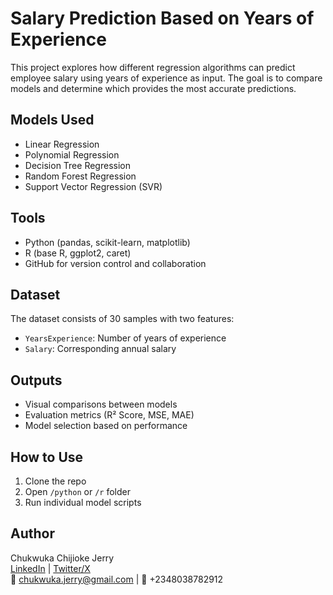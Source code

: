 # Salary Prediction Based on Years of Experience

This project explores how different regression algorithms can predict employee salary using years of experience as input. The goal is to compare models and determine which provides the most accurate predictions.

## Models Used
- Linear Regression
- Polynomial Regression
- Decision Tree Regression
- Random Forest Regression
- Support Vector Regression (SVR)

## Tools
- Python (pandas, scikit-learn, matplotlib)
- R (base R, ggplot2, caret)
- GitHub for version control and collaboration

## Dataset
The dataset consists of 30 samples with two features:
- `YearsExperience`: Number of years of experience
- `Salary`: Corresponding annual salary

## Outputs
- Visual comparisons between models
- Evaluation metrics (R² Score, MSE, MAE)
- Model selection based on performance

## How to Use
1. Clone the repo
2. Open `/python` or `/r` folder
3. Run individual model scripts

## Author
Chukwuka Chijioke Jerry  
[LinkedIn](https://www.linkedin.com/in/chukwukacj/) | [Twitter/X](https://twitter.com/Mazimum_)  
📧 chukwuka.jerry@gmail.com | 📱 +2348038782912

